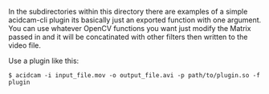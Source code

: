 In the subdirectories within this directory there are examples of a simple acidcam-cli plugin
its basically just an exported function with one argument.
You can use whatever OpenCV functions you want just modify the Matrix passed 
in and it will be concatinated with other filters then written to the video file.

Use a plugin like this:
	
	$ acidcam -i input_file.mov -o output_file.avi -p path/to/plugin.so -f plugin


